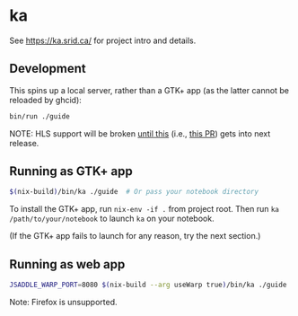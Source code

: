 # ka

See <https://ka.srid.ca/> for project intro and details.

## Development

This spins up a local server, rather than a GTK+ app (as the latter cannot be reloaded by ghcid):

```bash
bin/run ./guide
```

NOTE: HLS support will be broken [until this](https://github.com/haskell/haskell-language-server/pull/463) (i.e., [this PR](https://github.com/haskell/haskell-language-server/pull/530)) gets into next release.

## Running as GTK+ app

```bash
$(nix-build)/bin/ka ./guide  # Or pass your notebook directory
```

To install the GTK+ app, run `nix-env -if .` from project root. Then run `ka /path/to/your/notebook` to launch `ka` on your notebook.

(If the GTK+ app fails to launch for any reason, try the next section.)

## Running as web app

```bash
JSADDLE_WARP_PORT=8080 $(nix-build --arg useWarp true)/bin/ka ./guide
```

Note: Firefox is unsupported.